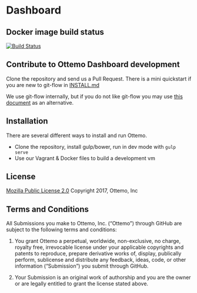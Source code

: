 Dashboard
=========

## Docker image build status

[![Build Status](http://jenkins.ottemo.io/buildStatus/icon?job=build_dashboard_docker_image)](http://jenkins.ottemo.io/job/build_dashboard_docker_image/)

## Contribute to Ottemo Dashboard development
Clone the repository and send us a Pull Request.  There is a mini quickstart if you are new to git-flow in [INSTALL.md](INSTALL.md)

We use git-flow internally, but if you do not like git-flow you may use [this document](CONTRIBUTOR.md) as an alternative.

## Installation
There are several different ways to install and run Ottemo.  

* Clone the repository, install gulp/bower, run in dev mode with `gulp serve`
* Use our Vagrant & Docker files to build a development vm  

## License

[Mozilla Public License 2.0](LICENSE.md) Copyright 2017, Ottemo, Inc

## Terms and Conditions

All Submissions you make to Ottemo, Inc. (“Ottemo”) through GitHub are subject
to the following terms and conditions:

1.	You grant Ottemo a perpetual, worldwide, non-exclusive, no charge, royalty
free, irrevocable license under your applicable copyrights and patents to
reproduce, prepare derivative works of, display, publically perform, sublicense
and distribute any feedback, ideas, code, or other information (“Submission”)
you submit through GitHub.

2.	Your Submission is an original work of authorship and you are the owner or are legally entitled to grant the license stated above.
